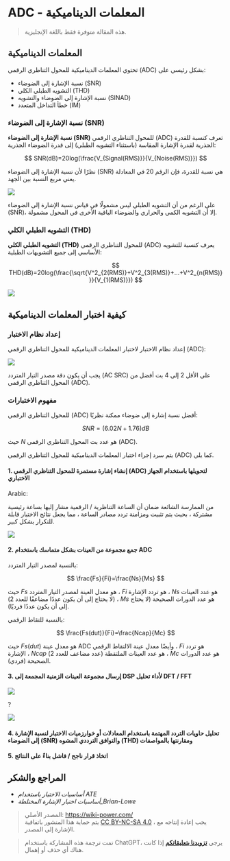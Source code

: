 # ADC - المعلمات الديناميكية

> هذه المقالة متوفرة فقط باللغة الإنجليزية.

## المعلمات الديناميكية

تحتوي المعلمات الديناميكية للمحول التناظري الرقمي (ADC) بشكل رئيسي على:

- نسبة الإشارة إلى الضوضاء (SNR)
- التشويه الطبلي الكلي (THD)
- نسبة الإشارة إلى الضوضاء والتشويه (SINAD)
- خطأ التداخل المتعدد (IM)

### نسبة الإشارة إلى الضوضاء (SNR)

**نسبة الإشارة إلى الضوضاء (SNR)** للمحول التناظري الرقمي (ADC) تعرف كنسبة للقدرة الجذرية لقدرة الإشارة المقاسة (باستثناء التشويه الطبلي) إلى قدرة الضوضاء الجذرية:

$$
SNR(dB)=20log(\frac{V_{Signal(RMS)}}{V_{Noise(RMS)}})
$$

نظرًا لأن نسبة الإشارة إلى الضوضاء (SNR) هي نسبة للقدرة، فإن الرقم 20 في المعادلة يعني مربع النسبة بين الجهد.

![](https://img.wiki-power.com/d/wiki-media/img/20221009221450.png)

على الرغم من أن التشويه الطبلي ليس مشمولًا في قياس نسبة الإشارة إلى الضوضاء (SNR)، إلا أن التشويه الكمي والحراري والضوضاء الباقية الأخرى في المحول مشمولة.

### التشويه الطبلي الكلي (THD)

**التشويه الطبلي الكلي (THD)** للمحول التناظري الرقمي (ADC) يعرف كنسبة للتشويه الأساسي إلى جميع التشويهات الطبلية:

$$
THD(dB)=20log(\frac{\sqrt{V^2_{2(RMS)}+V^2_{3(RMS)}+...+V^2_{n(RMS)}}}{V_{1(RMS)}})
$$

![](https://img.wiki-power.com/d/wiki-media/img/20221009225800.png)

## كيفية اختبار المعلمات الديناميكية

### إعداد نظام الاختبار

إعداد نظام الاختبار لاختبار المعلمات الديناميكية للمحول التناظري الرقمي (ADC):

![](https://img.wiki-power.com/d/wiki-media/img/20221009230212.png)

يجب أن يكون دقة مصدر التيار المتردد (AC SRC) على الأقل 2 إلى 4 بت أفضل من المحول التناظري الرقمي (ADC).

### مفهوم الاختبارات

للمحول التناظري الرقمي (ADC) أفضل نسبة إشارة إلى ضوضاء ممكنة نظريًا:

$$
SNR = (6.02N + 1.76) dB
$$

حيث $N$ هو عدد بت المحول التناظري الرقمي (ADC).

يتم سرد إجراء اختبار المعلمات الديناميكية للمحول التناظري الرقمي (ADC) كما يلي.

#### 1. إنشاء إشارة مستمرة للمحول التناظري الرقمي (ADC) لتحويلها باستخدام الجهاز الاختباري

Arabic:

من الممارسة الشائعة ضمان أن الساعة التناظرية / الرقمية مشار إليها بساعة رئيسية مشتركة ، بحيث يتم تثبيت ومزامنة تردد مصادر الساعة ، مما يجعل نتائج الاختبار قابلة للتكرار بشكل كبير.

![](https://img.wiki-power.com/d/wiki-media/img/20221011122459.png)

#### 2. جمع مجموعة من العينات بشكل متماسك باستخدام ADC

بالنسبة لمصدر التيار المتردد:

$$
\frac{Fs}{Fi}=\frac{Ns}{Ms}
$$

حيث $Fs$ هو معدل العينة لمصدر التيار المتردد ، $Fi$ هو تردد الإشارة ، $Ns$ هو عدد العينات (لا يحتاج إلى أن يكون عددًا مضاعفًا للعدد 2) ، $Ms$ هو عدد الدورات الصحيحة (لا يحتاج إلى أن يكون عددًا فرديًا).

بالنسبة للتقاط الرقمي:

$$
\frac{Fs(dut)}{Fi}=\frac{Ncap}{Mc}
$$

حيث $Fs(dut)$ هو معدل عينة ADC وأيضًا معدل عينة الالتقاط الرقمي ، $Fi$ هو تردد الإشارة ، $Ncap$ هو عدد العينات الملتقطة (عدد مضاعف للعدد 2) ، $Mc$ هو عدد الدورات الصحيحة (فردي).

#### 3. إرسال مجموعة العينات الزمنية المجمعة إلى DSP لأداء تحليل DFT / FFT

![](https://img.wiki-power.com/d/wiki-media/img/20221011140834.png)

?

![](https://img.wiki-power.com/d/wiki-media/img/20221011140904.png)

#### 4. تحليل حاويات التردد المهتمة باستخدام المعادلات أو خوارزميات الاختبار لنسبة الإشارة إلى الضوضاء (SNR) والتوافق الترددي المشوه (THD) ومقارنتها بالمواصفات

#### 5. اتخاذ قرار ناجح / فاشل بناءً على النتائج

## المراجع والشكر

- _أساسيات الاختبار باستخدام ATE_
- _أساسيات اختبار الإشارة المختلطة_Brian-Lowe_

> المصدر الأصلي: <https://wiki-power.com/>  
> يتم حماية هذا المنشور باتفاقية [CC BY-NC-SA 4.0](https://creativecommons.org/licenses/by/4.0/deed.en) ، يجب إعادة إنتاجه مع الإشارة إلى المصدر.

> تمت ترجمة هذه المشاركة باستخدام ChatGPT، يرجى [**تزويدنا بتعليقاتكم**](https://github.com/linyuxuanlin/Wiki_MkDocs/issues/new) إذا كانت هناك أي حذف أو إهمال.
